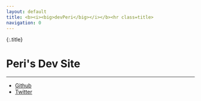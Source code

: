 ```yaml
---
layout: default
title: <b><i><big>devPeri</big></i></b><hr class=title>
navigation: 0
---
```


{:.title}
# Peri's Dev Site
---

- [Github](https://www.github.com/devPeri)
- [Twitter](https://www.twitter.com/p3r1)

